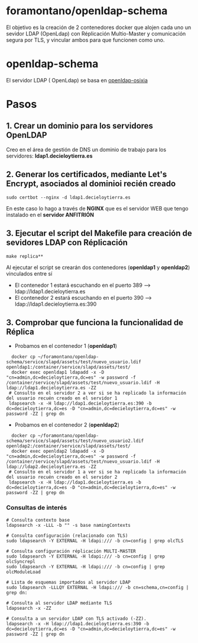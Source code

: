 # foramontano/openldap-schema
El objetivo es la creación de 2 contenedores docker que alojen cada uno un sevidor LDAP (OpenLdap) con Réplicación Multio-Master y comunicación segura por TLS, y vincular ambos para que funcionen como uno.

# openldap-schema
El servidor LDAP ( OpenLdap) se basa en [openldap-osixia](https://github.com/osixia/docker-openldap)

# Pasos
## 1. Crear un dominio para los servidores OpenLDAP 
Creo en el área de gestión de DNS un dominio de trabajo para los servidores: **ldap1.decieloytierra.es**
## 2. Generar los certificados, mediante Let's Encrypt, asociados al dominioi recién creado
```
sudo certbot --nginx -d ldap1.decieloytierra.es
```
En este caso lo hago a través de **NGINX** que es el servidor WEB que tengo instalado en el **servidor ANFITRIÓN**

## 3. Ejecutar el script del Makefile para creación de sevidores LDAP con Réplicación 
```
make replica**
```
Al ejecutar el script se crearán dos contenedores (**openldap1** y **openldap2**) vinculados entre sí
- El contenedor 1 estará escuchando en el puerto 389 --> ldap://ldap1.decieloytierra.es
- El contenedor 2 estará escuchando en el puerto 390 --> ldap://ldap1.decieloytierra.es:390

## 3. Comprobar que funciona la funcionalidad de Réplica
  - Probamos en el contenedor 1 (**openldap1**)
```
  docker cp ~/foramontano/openldap-schema/service/slapd/assets/test/nuevo_usuario.ldif openldap1:/container/service/slapd/assets/test/
  docker exec openldap1 ldapadd -x -D "cn=admin,dc=decieloytierra,dc=es" -w password -f /container/service/slapd/assets/test/nuevo_usuario.ldif -H ldap://ldap1.decieloytierra.es -ZZ
 # Consulto en el servidor 2 a ver si se ha replicado la información del usuario recuén creado en el servidor 1
 ldapsearch -x -H ldap://ldap1.decieloytierra.es:390 -b dc=decieloytierra,dc=es -D "cn=admin,dc=decieloytierra,dc=es" -w password -ZZ | grep dn
 ```
  - Probamos en el contenedor 2 (**openldap2**)
```
  docker cp ~/foramontano/openldap-schema/service/slapd/assets/test/nuevo_usuario2.ldif openldap2:/container/service/slapd/assets/test/
  docker exec openldap2 ldapadd -x -D "cn=admin,dc=decieloytierra,dc=es" -w password -f /container/service/slapd/assets/test/nuevo_usuario.ldif -H ldap://ldap2.decieloytierra.es -ZZ
 # Consulto en el servidor 1 a ver si se ha replicado la información del usuario recuén creado en el servidor 2
 ldapsearch -x -H ldap://ldap1.decieloytierra.es -b dc=decieloytierra,dc=es -D "cn=admin,dc=decieloytierra,dc=es" -w password -ZZ | grep dn
 ```
### Consultas de interés
```
# Consulta contexto base
ldapsearch -x -LLL -b "" -s base namingContexts

# Consulta configuración (relacionado con TLS)
sudo ldapsearch -Y EXTERNAL -H ldapi:/// -b cn=config | grep olcTLS

# Consulta configuración réplicación MULTI-MASTER
sudo ldapsearch -Y EXTERNAL -H ldapi:/// -b cn=config | grep olcSyncrepl
sudo ldapsearch -Y EXTERNAL -H ldapi:/// -b cn=config | grep olcModuleLoad

# Lista de esquemas importados al servidor LDAP
sudo ldapsearch -LLLQY EXTERNAL -H ldapi:/// -b cn=schema,cn=config | grep dn:

# Consulta al servidor LDAP mediante TLS
ldapsearch -x -ZZ

# Consulta a un servidor LDAP con TLS activado (-ZZ).
ldapsearch -x -H ldap://ldap1.decieloytierra.es:390 -b dc=decieloytierra,dc=es -D "cn=admin,dc=decieloytierra,dc=es" -w password -ZZ | grep dn

```
 



